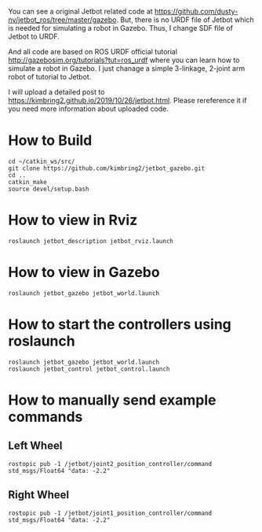 You can see a original Jetbot related code at https://github.com/dusty-nv/jetbot_ros/tree/master/gazebo. But, there is no URDF file of Jetbot which is needed for simulating a robot in Gazebo. Thus, I change SDF file of Jetbot to URDF. 

And all code are based on ROS URDF official tutorial http://gazebosim.org/tutorials?tut=ros_urdf where you can learn how to simulate a robot in Gazebo. I just chanage a simple 3-linkage, 2-joint arm robot of tutorial to Jetbot. 

I will upload a detailed post to https://kimbring2.github.io/2019/10/26/jetbot.html. Please rereference it if you need more information about uploaded code. 

# How to Build
```
cd ~/catkin_ws/src/
git clone https://github.com/kimbring2/jetbot_gazebo.git
cd ..
catkin_make
source devel/setup.bash
```

# How to view in Rviz
```
roslaunch jetbot_description jetbot_rviz.launch
```

# How to view in Gazebo
```
roslaunch jetbot_gazebo jetbot_world.launch
```

# How to start the controllers using roslaunch
```
roslaunch jetbot_gazebo jetbot_world.launch
roslaunch jetbot_control jetbot_control.launch
```

# How to manually send example commands
## Left Wheel 
```rostopic pub -1 /jetbot/joint2_position_controller/command std_msgs/Float64 "data: -2.2"```

## Right Wheel 
```rostopic pub -1 /jetbot/joint1_position_controller/command std_msgs/Float64 "data: -2.2"```


